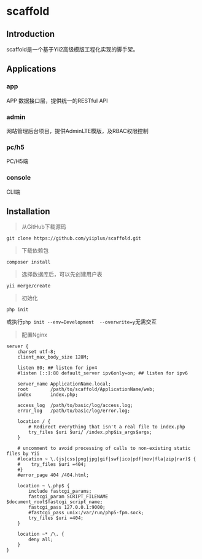 # scaffold

## Introduction
scaffold是一个基于Yii2高级模版工程化实现的脚手架。

## Applications
### app
APP 数据接口层，提供统一的RESTful API
### admin
网站管理后台项目，提供AdminLTE模版，及RBAC权限控制
### pc/h5
PC/H5端
### console
CLI端

## Installation
> 从GitHub下载源码

	git clone https://github.com/yiiplus/scaffold.git

> 下载依赖包

	composer install

> 选择数据库后，可以先创建用户表

	yii merge/create

> 初始化

	php init
或执行`php init --env=Development  --overwrite=y`无需交互

> 配置Nginx

	server {
	    charset utf-8;
	    client_max_body_size 128M;
	
	    listen 80; ## listen for ipv4
	    #listen [::]:80 default_server ipv6only=on; ## listen for ipv6
	
	    server_name ApplicationName.local;
	    root        /path/to/scaffold/ApplicationName/web;
	    index       index.php;
	
	    access_log  /path/to/basic/log/access.log;
	    error_log   /path/to/basic/log/error.log;
	
	    location / {
	        # Redirect everything that isn't a real file to index.php
	        try_files $uri $uri/ /index.php$is_args$args;
	    }
	
	    # uncomment to avoid processing of calls to non-existing static files by Yii
	    #location ~ \.(js|css|png|jpg|gif|swf|ico|pdf|mov|fla|zip|rar)$ {
	    #    try_files $uri =404;
	    #}
	    #error_page 404 /404.html;
	
	    location ~ \.php$ {
	        include fastcgi_params;
	        fastcgi_param SCRIPT_FILENAME $document_root$fastcgi_script_name;
	        fastcgi_pass 127.0.0.1:9000;
	        #fastcgi_pass unix:/var/run/php5-fpm.sock;
	        try_files $uri =404;
	    }
	
	    location ~* /\. {
	        deny all;
	    }
	}

